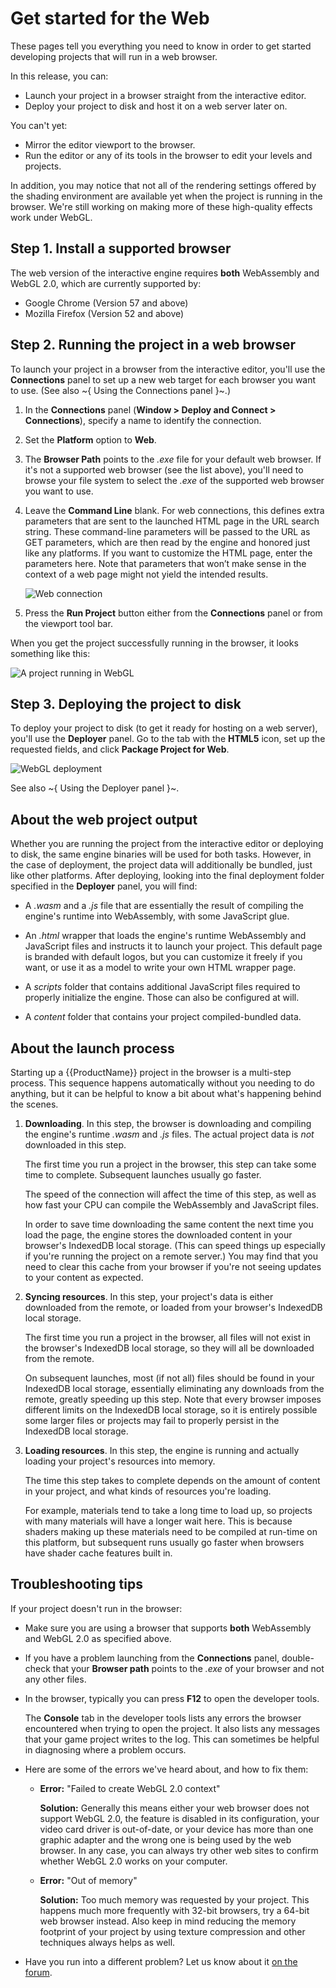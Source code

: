 # Get started for the Web

These pages tell you everything you need to know in order to get started developing projects that will run in a web browser.

In this release, you can:

-	Launch your project in a browser straight from the interactive editor.
-	Deploy your project to disk and host it on a web server later on.

You can't yet:

-	Mirror the editor viewport to the browser.
-	Run the editor or any of its tools in the browser to edit your levels and projects.

In addition, you may notice that not all of the rendering settings offered by the shading environment are available yet when the project is running in the browser. We're still working on making more of these high-quality effects work under WebGL.

## Step 1. Install a supported browser

The web version of the interactive engine requires **both** WebAssembly and WebGL 2.0, which are currently supported by:

-	Google Chrome (Version 57 and above)
-	Mozilla Firefox (Version 52 and above)

## Step 2. Running the project in a web browser

To launch your project in a browser from the interactive editor, you'll use the **Connections** panel to set up a new web target for each browser you want to use. (See also ~{ Using the Connections panel }~.)

1. In the **Connections** panel (**Window > Deploy and Connect > Connections**), specify a name to identify the connection.

1. Set the **Platform** option to **Web**.

1. The **Browser Path** points to the *.exe* file for your default web browser. If it's not a supported web browser (see the list above), you'll need to browse your file system to select the *.exe* of the supported web browser you want to use.

1. Leave the **Command Line** blank. For web connections, this defines extra parameters that are sent to the launched HTML page in the URL search string. These command-line parameters will be passed to the URL as GET parameters, which are then read by the engine and honored just like any platforms. If you want to customize the HTML page, enter the parameters here. Note that parameters that won’t make sense in the context of a web page might not yield the intended results.

	![Web connection](../images/web_connection.png)

1. Press the **Run Project** button either from the **Connections** panel or from the viewport tool bar.

When you get the project successfully running in the browser, it looks something like this:

![A project running in WebGL](../images/experimental_webgl_running.jpg)

## Step 3. Deploying the project to disk

To deploy your project to disk (to get it ready for hosting on a web server), you'll use the **Deployer** panel. Go to the tab with the **HTML5** icon, set up the requested fields, and click **Package Project for Web**.

![WebGL deployment](../images/web_deployer.png)

See also ~{ Using the Deployer panel }~.

## About the web project output

Whether you are running the project from the interactive editor or deploying to disk, the same engine binaries will be used for both tasks. However, in the case of deployment, the project data will additionally be bundled, just like other platforms. After deploying, looking into the final deployment folder specified in the **Deployer** panel, you will find:

-	A *.wasm* and a *.js* file that are essentially the result of compiling the engine's runtime into WebAssembly, with some JavaScript glue.

-	An *.html* wrapper that loads the engine's runtime WebAssembly and JavaScript files and instructs it to launch your project. This default page is branded with default logos, but you can customize it freely if you want, or use it as a model to write your own HTML wrapper page.

-	A *scripts* folder that contains additional JavaScript files required to properly initialize the engine. Those can also be configured at will.

-	A *content* folder that contains your project compiled-bundled data.

## About the launch process

Starting up a {{ProductName}} project in the browser is a multi-step process. This sequence happens automatically without you needing to do anything, but it can be helpful to know a bit about what's happening behind the scenes.

1.	**Downloading**. In this step, the browser is downloading and compiling the engine's runtime *.wasm* and *.js* files. The actual project data is *not* downloaded in this step.

	The first time you run a project in the browser, this step can take some time to complete. Subsequent launches usually go faster.

	The speed of the connection will affect the time of this step, as well as how fast your CPU can compile the WebAssembly and JavaScript files.

	In order to save time downloading the same content the next time you load the page, the engine stores the downloaded content in your browser's IndexedDB local storage. (This can speed things up especially if you're running the project on a remote server.) You may find that you need to clear this cache from your browser if you're not seeing updates to your content as expected.

1.	**Syncing resources**. In this step, your project's data is either downloaded from the remote, or loaded from your browser's IndexedDB local storage.

	The first time you run a project in the browser, all files will not exist in the browser's IndexedDB local storage, so they will all be downloaded from the remote.

	On subsequent launches, most (if not all) files should be found in your IndexedDB local storage, essentially eliminating any downloads from the remote, greatly speeding up this step. Note that every browser imposes different limits on the IndexedDB local storage, so it is entirely possible some larger files or projects may fail to properly persist in the IndexedDB local storage.

1.	**Loading resources**. In this step, the engine is running and actually loading your project's resources into memory.

	The time this step takes to complete depends on the amount of content in your project, and what kinds of resources you're loading.

	For example, materials tend to take a long time to load up, so projects with many materials will have a longer wait here. This is because shaders making up these materials need to be compiled at run-time on this platform, but subsequent runs usually go faster when browsers have shader cache features built in.

## Troubleshooting tips

If your project doesn't run in the browser:

-	Make sure you are using a browser that supports **both** WebAssembly and WebGL 2.0 as specified above.

-	If you have a problem launching from the **Connections** panel, double-check that your **Browser path** points to the *.exe* of your browser and not any other files.

-	In the browser, typically you can press **F12** to open the developer tools.

	The **Console** tab in the developer tools lists any errors the browser encountered when trying to open the project. It also lists any messages that your game project writes to the log. This can sometimes be helpful in diagnosing where a problem occurs.

- Here are some of the errors we've heard about, and how to fix them:

	-	**Error:** "Failed to create WebGL 2.0 context"

		**Solution:** Generally this means either your web browser does not support WebGL 2.0, the feature is disabled in its configuration, your video card driver is out-of-date, or your device has more than one graphic adapter and the wrong one is being used by the web browser. In any case, you can always try other web sites to confirm whether WebGL 2.0 works on your computer.

	-	**Error:** "Out of memory"

		**Solution:** Too much memory was requested by your project. This happens much more frequently with 32-bit browsers, try a 64-bit web browser instead. Also keep in mind reducing the memory footprint of your project by using texture compression and other techniques always helps as well.

-	Have you run into a different problem? Let us know about it [on the forum](http://www.autodesk.com/stingray-forums).
